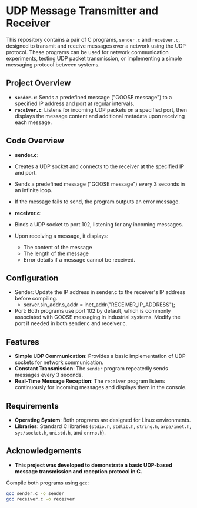 # UDP Message Transmitter and Receiver

This repository contains a pair of C programs, `sender.c` and `receiver.c`, designed to transmit and receive messages over a network using the UDP protocol. These programs can be used for network communication experiments, testing UDP packet transmission, or implementing a simple messaging protocol between systems.

## Project Overview

- **`sender.c`**: Sends a predefined message ("GOOSE message") to a specified IP address and port at regular intervals.
- **`receiver.c`**: Listens for incoming UDP packets on a specified port, then displays the message content and additional metadata upon receiving each message.

## Code Overview

- **sender.c**: 
- Creates a UDP socket and connects to the receiver at the specified IP and port.
- Sends a predefined message ("GOOSE message") every 3 seconds in an infinite loop.
- If the message fails to send, the program outputs an error message.

- **receiver.c**:
- Binds a UDP socket to port 102, listening for any incoming messages.
- Upon receiving a message, it displays:
    - The content of the message
    - The length of the message
    - Error details if a message cannot be received.

## Configuration

- Sender: Update the IP address in sender.c to the receiver's IP address before compiling.
    - server.sin_addr.s_addr = inet_addr("RECEIVER_IP_ADDRESS");
- Port: Both programs use port 102 by default, which is commonly associated with GOOSE messaging in industrial systems. Modify the port if needed in both sender.c and receiver.c.



## Features

- **Simple UDP Communication**: Provides a basic implementation of UDP sockets for network communication.
- **Constant Transmission**: The `sender` program repeatedly sends messages every 3 seconds.
- **Real-Time Message Reception**: The `receiver` program listens continuously for incoming messages and displays them in the console.

## Requirements

- **Operating System**: Both programs are designed for Linux environments.
- **Libraries**: Standard C libraries (`stdio.h`, `stdlib.h`, `string.h`, `arpa/inet.h`, `sys/socket.h`, `unistd.h`, and `errno.h`).

## Acknowledgements

- **This project was developed to demonstrate a basic UDP-based message transmission and reception protocol in C.**

Compile both programs using `gcc`:
```bash
gcc sender.c -o sender
gcc receiver.c -o receiver

